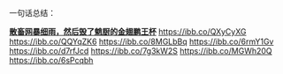 一句话总结：

**<u>散畜网暴细雨，然后毁了魈厨的金翅鹏王杯</u>**
https://ibb.co/QXyCyXG
https://ibb.co/QQYqZK6
https://ibb.co/8MGLbBq
https://ibb.co/6rmY1Gv
https://ibb.co/d7rfJcd
https://ibb.co/7g3kW2S
https://ibb.co/MGWh20Q
https://ibb.co/6sPcqbh
